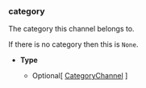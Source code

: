 ### category [](https://discordpy.readthedocs.io/en/v1.7.3/api.html#discord.abc.GuildChannel.category)

The category this channel belongs to.

If there is no category then this is `None`.

- **Type**

	- Optional\[ [CategoryChannel](discord/Discord%20Models/CategoryChannel/CategoryChannel) ]

